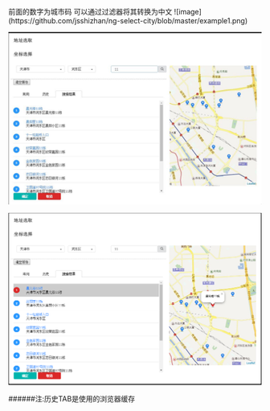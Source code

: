 
<br>
前面的数字为城市码 可以通过过滤器将其转换为中文
![image](https://github.com/jsshizhan/ng-select-city/blob/master/example1.png)

![image](https://github.com/jsshizhan/ng-select-city/blob/master/example2.jpg)

![image](https://github.com/jsshizhan/ng-select-city/blob/master/example3.png)

######注:历史TAB是使用的浏览器缓存
